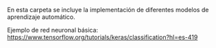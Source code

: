 En esta carpeta se incluye la implementación de diferentes modelos de aprendizaje automático.

Ejemplo de red neuronal básica: 
https://www.tensorflow.org/tutorials/keras/classification?hl=es-419
